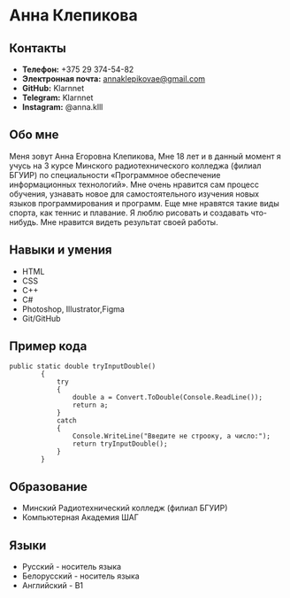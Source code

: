 # Анна Клепикова
## Контакты
* **Телефон:** +375 29 374-54-82
* **Электронная почта:** annaklepikovae@gmail.com
* **GitHub:** Klarnnet
* **Telegram:** Klarnnet
* **Instagram:** @anna.klll
## Обо мне

Меня зовут Анна Егоровна Клепикова,
 Мне 18 лет и в данный момент я учусь
на 3 курсе Минского радиотехнического колледжа
(филиал БГУИР) по специальности «Программное обеспечение информационных технологий».
 Мне очень нравится сам процесс обучения, узнавать
 новое для самостоятельного изучения новых языков программирования и программ.
 Еще мне нравятся такие виды спорта, как теннис и плавание. Я люблю рисовать
и создавать что-нибудь.
Мне нравится видеть результат своей работы.

## Навыки и умения
* HTML
* CSS
* C++
* C#
* Photoshop, Illustrator,Figma
* Git/GitHub
## Пример кода
```
public static double tryInputDouble()
        {
            try
            {
                double a = Convert.ToDouble(Console.ReadLine());
                return a;
            }
            catch
            {
                Console.WriteLine("Введите не строоку, а число:");
                return tryInputDouble();
            }
        }
```

## Образование
* Минский Радиотехнический колледж (филиал БГУИР)
*  Компьютерная Академия ШАГ
## Языки
* Русский - носитель языка
* Белорусский - носитель языка
* Английский - B1
